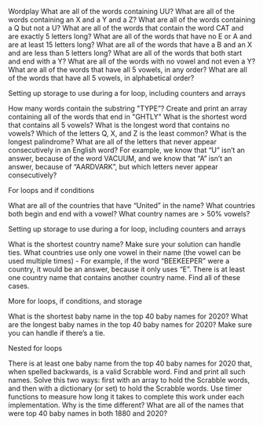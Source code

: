 Wordplay
What are all of the words containing UU?
What are all of the words containing an X and a Y and a Z?
What are all of the words containing a Q but not a U?
What are all of the words that contain the word CAT and are exactly 5 letters long?
What are all of the words that have no E or A and are at least 15 letters long?
What are all of the words that have a B and an X and are less than 5 letters long?
What are all of the words that both start and end with a Y?
What are all of the words with no vowel and not even a Y?
What are all of the words that have all 5 vowels, in any order?
What are all of the words that have all 5 vowels, in alphabetical order?

Setting up storage to use during a for loop, including counters and arrays

How many words contain the substring "TYPE”?
Create and print an array containing all of the words that end in "GHTLY"
What is the shortest word that contains all 5 vowels?
What is the longest word that contains no vowels?
Which of the letters Q, X, and Z is the least common?
What is the longest palindrome?
What are all of the letters that never appear consecutively in an English word? For example, we know that “U” isn’t an answer, because of the word VACUUM, and we know that “A” isn’t an answer, because of “AARDVARK”, but which letters never appear consecutively?

For loops and if conditions

What are all of the countries that have “United” in the name?
What countries both begin and end with a vowel?
What country names are > 50% vowels?

Setting up storage to use during a for loop, including counters and arrays

What is the shortest country name? Make sure your solution can handle ties.
What countries use only one vowel in their name (the vowel can be used multiple times)
    - For example, if the word “BEEKEEPER” were a country, it would be an answer, because it only uses “E”.
There is at least one country name that contains another country name. Find all of these cases.

More for loops, if conditions, and storage

What is the shortest baby name in the top 40 baby names for 2020?
What are the longest baby names in the top 40 baby names for 2020? Make sure you can handle if there’s a tie.

Nested for loops

There is at least one baby name from the top 40 baby names for 2020 that, when spelled backwards, is a valid Scrabble word. Find and print all such names.
    Solve this two ways: first with an array to hold the Scrabble words, and then with a dictionary (or set) to hold the Scrabble words. Use timer functions to measure how long it takes to complete this work under each implementation. Why is the time different?
What are all of the names that were top 40 baby names in both 1880 and 2020?